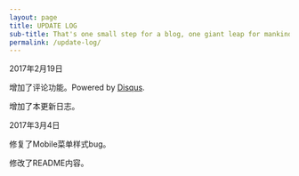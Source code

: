 ```yaml
---
layout: page
title: UPDATE LOG
sub-title: That's one small step for a blog, one giant leap for mankind。
permalink: /update-log/
---
```


2017年2月19日

增加了评论功能。Powered by [Disqus][Disqus-url].

增加了本更新日志。

[Disqus-url]: https://disqus.com/


2017年3月4日

修复了Mobile菜单样式bug。

修改了README内容。

